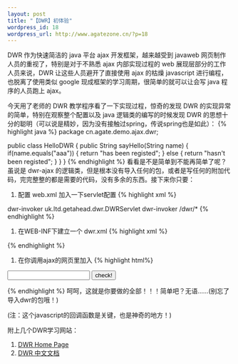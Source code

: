 ```yaml
--- 
layout: post
title: "【DWR】初体验"
wordpress_id: 18
wordpress_url: http://www.agatezone.cn/?p=18
---
```

DWR 作为快速简洁的 java 平台 ajax 开发框架，越来越受到 javaweb 网页制作人员的重视了，特别是对于不熟悉 ajax 内部实现过程的 web 展现层部分的工作人员来说，DWR 让这些人员避开了直接使用 ajax 的枯燥 javascript 进行编程，也脱离了使用类似 google 现成框架的学习周期，很简单的就可以让会写 java 程序的人员跑上 ajax。

今天用了老师的 DWR 教学程序看了一下实现过程，惊奇的发现 DWR 的实现异常的简单，特别在观察整个配置以及 java 逻辑类的编写的时候发现 DWR 的思想十分的聪明（可以说是精妙，因为没有接触过spring，传说spring也是如此）：
{% highlight java %}
package cn.agate.demo.ajax.dwr;

public class HelloDWR {
  public String sayHello(String name) {
    if(name.equals("aaa")) {
      return "has been registed";
    } else {
      return "hasn't been registed";
    }
  }
}
{% endhighlight %}
看看是不是简单到不能再简单了呢？虽说是 dwr-ajax 的逻辑类，但是根本没有导入任何的包，或者是写任何的附加代码，完完整整的都是需要的代码，没有多余的东西。接下来你只要：

1. 配置 web.xml 加入一下servlet配置
{% highlight xml %}
<servlet>
  <servlet-name>dwr-invoker</servlet-name>
  <servlet-class>uk.ltd.getahead.dwr.DWRServlet</servlet-class>
</servlet>
<servlet-mapping>
  <servlet-name>dwr-invoker</servlet-name>
  <url-pattern>/dwr/*</url-pattern>
</servlet-mapping>
{% endhighlight %}

1. 在WEB-INF下建立一个 dwr.xml
{% highlight xml %}
<!DOCTYPE dwr PUBLIC
    "-//GetAhead Limited//DTD Direct Web Remoting 1.0//EN"
    "http://www.getahead.ltd.uk/dwr/dwr10.dtd">
<dwr>
  <allow>
    <create creator="new" javascript="HelloDWR" scope="page">
      <param name="class" value="cn.agate.demo.ajax.dwr.HelloDWR"/>
    </create>
  </allow>
</dwr>
{% endhighlight %}

1. 在你调用ajax的网页里加入
{% highlight html%}
<script type='text/javascript' src='dwr/interface/HelloDWR.js'></script>
<script type='text/javascript' src='dwr/engine.js'></script>
<!-- 上面这两个js脚本导入你不用管他 -->
<!-- 只要知道一个是必须的：engine.js -->
<!-- 另一个就是dwr帮你生成的那个对应java文件的js -->
<script type="text/javascript">
  function a() {
    name=document.frm.name.value;
    HelloDWR.sayHello(name,myTest);
    //注意这个方法哦！！！
    //是不是很好玩？我们只有一个参数，他却输入了两个参数？
    //其实第一个才是我们的参数，但是由于异步，需要用到回调函数，就是那个myTest
    //这个回调函数不用写括号，他获得的就是我们java那个函数返回的！
  }

  function myTest(str) {
    document.getElementById("msg").innerHTML=str;
    //这个就是我们用的那个回调函数，用我们java方法换回的值动态的输出到页面上
  }
</script>

<form name="frm">
  <input type="text" name="name" />
  <input type="button" value="check!" onclick="javascript:a()" />
</form>
<font id="msg" color="red"></font>
{% endhighlight %}
呵呵，这就是你要做的全部！！！简单吧？无语……(别忘了导入dwr的包哦！)

(注：这个javascript的回调函数是关键，也是神奇的地方！)

附上几个DWR学习网站：
1. [DWR Home Page](http://getahead.org/dwr/)
1. [DWR 中文文档](http://wiki.javascud.org/display/dwrcn/Home)
